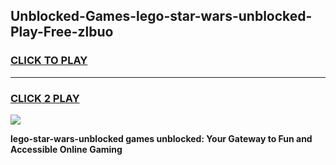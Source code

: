 
## Unblocked-Games-lego-star-wars-unblocked-Play-Free-zlbuo
<h3>
<a href="https://premium76.site?title=lego-star-wars-unblocked&ref=18A1">CLICK TO PLAY</a></h3>
<hr>

<h3>
<a href="https://premium76.site?title=lego-star-wars-unblocked&ref=18A1">CLICK 2 PLAY</a>
  
</h3>

<a href="https://premium76.site?title=lego-star-wars-unblocked&ref=18A1"><img src="https://clearcache.store/games.png"></a>


**lego-star-wars-unblocked games unblocked: Your Gateway to Fun and Accessible Online Gaming**
